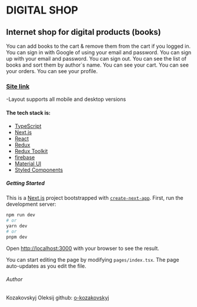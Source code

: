 # DIGITAL SHOP
## Internet shop for digital products (books)
You can add books to the cart & remove them from the cart if you logged in.
You can sign in with Google of using your email and password.
You can sign up with your email and password.
You can sign out.
You can see the list of books and sort them by author`s name.
You can see your cart.
You can see your orders.
You can see your profile. 
### [Site link](https://vercel.com/o-kozakovskyj/digital-shop)
-Layout supports all mobile and desktop versions

#### The tech stack is:
- [TypeScript](https://www.typescriptlang.org)
- [Next.js](https://nextjs.org)
- [React](https://reactjs.org)
- [Redux](https://redux.js.org)
- [Redux Toolkit](https://redux-toolkit.js.org)
- [firebase](https://firebase.google.com)
- [Material UI](https://material-ui.com)
- [Styled Components](https://styled-components.com)
##### Getting Started
This is a [Next.js](https://nextjs.org/) project bootstrapped with [`create-next-app`](https://github.com/vercel/next.js/tree/canary/packages/create-next-app).
First, run the development server:

```bash
npm run dev
# or
yarn dev
# or
pnpm dev
```

Open [http://localhost:3000](http://localhost:3000) with your browser to see the result.

You can start editing the page by modifying `pages/index.tsx`. The page auto-updates as you edit the file.
###### Author
Kozakovskyj Oleksij
github: [o-kozakovskyj](https://github.com/o-kozakovskyj)
